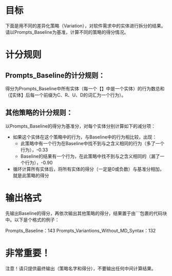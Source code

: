 # 目标
下面是用不同的差异化策略（Variation），对软件需求中的实体进行拆分的结果。
请以Prompts_Baseline为基准，计算不同的策略的得分情况。

# 计分规则

## Prompts_Baseline的计分规则：
得分为Prompts_Baseline中所有实体（每一个【】中是一个实体）的行为数总和（【实体】后每一个前缀为C、R、U、D的词汇为一个行为）。

## 其他策略的计分规则：
以Prompts_Baseline的得分为基准分，对每个实体分别计算如下的减分项：

- 如果这个实体在这个策略中的行为，与Baseline中的行为相比较，出现：
    - 此策略中有一个行为在Baseline中找不到与之含义相同的行为（多了一个行为），-0.33
    - Baseline的结果有一个行为，在此策略中找不到与之含义相同的（漏了一个行为），-0.90
- 循环计算所有实体后，将所有实体的得分（一定是0或负数）与基准分相加，就是此策略的得分

# 输出格式
先输出Baseline的得分，再依次输出其他策略的得分，结果置于由```包裹的代码块中。以下是个格式的例子：

Prompts_Baseline：143
Prompts_Variantions_Without_MD_Syntax：132

# 非常重要！
注意！请只提供最终输出（策略名字和得分），不要输出任何中间计算结果。
